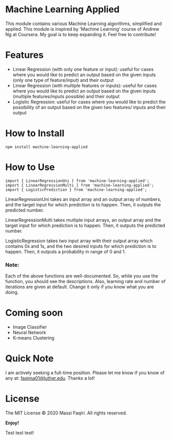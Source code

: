 # Machine Learning Applied

This module contains various Machine Learning algorithms, simplified and applied. This module is inspired by 'Machine Learning' course of Andrew Ng at Coursera. My goal is to keep expanding it. Feel free to contribute!

# Features

* Linear Regression (with only one feature or input): useful for cases where you would like to predict an output based on the given inputs (only one type of feature/input) and their output
* Linear Regression (with multiple features or inputs): useful for cases where you would like to predict an output based on the given inputs (multiple features/inputs possible) and their output
* Logistic Regression: useful for cases where you would like to predict the possibility of an output based on the given two features/ inputs and their output

# How to Install

`npm install machine-learning-applied`

# How to Use

```
import { LinearRegressionUni } from 'machine-learning-applied';
import { LinearRegressionMulti } from 'machine-learning-applied';
import { LogisticPrediction } from 'machine-learning-applied';
```

LinearRegressionUni takes an input array and an output array of numbers, and the target input for which prediction is to happen. Then, it outputs the predicted number.

LinearRegressionMulti takes multiple input arrays, an output array and the target input for which prediction is to happen. Then, it outputs the predicted number.

LogisticRegression takes two input array with their output array which contains 0s and 1s, and the two desired inputs for which prediction is to happen. Then, it outputs a probability in range of 0 and 1. 

### Note: 

Each of the above functions are well-documented. So, while you use the function, you should see the descriptions. Also, learning rate and number of iterations are given at default. Change it only if you know what you are doing.

# Coming soon

* Image Classifier
* Neural Network
* K-means Clustering

# Quick Note

I am actively seeking a full-time position. Please let me know if you know of any at: faqima01@luther.edu. Thanks a lot!

# License

The MIT License © 2020 Massi Faqiri. All rights reserved.

**Enjoy!**


Test test test!